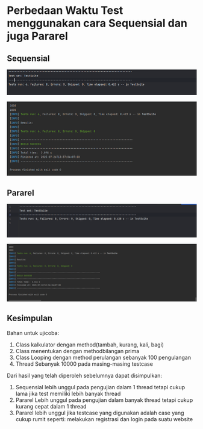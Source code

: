 # Perbedaan Waktu Test menggunakan cara Sequensial dan juga Pararel

## Sequensial
![Sequensial1](https://github.com/Adhitya2808/Praktikum2-TestNG1/blob/main/Screenshoot/Sequensial1.png)

![Sequensial2](https://github.com/Adhitya2808/Praktikum2-TestNG1/blob/main/Screenshoot/sequensial2.png)
## Pararel
![Pararel1](https://github.com/Adhitya2808/Praktikum2-TestNG1/blob/main/Screenshoot/pararel1.png)

![Pararel2](https://github.com/Adhitya2808/Praktikum2-TestNG1/blob/main/Screenshoot/pararel2.png)

## Kesimpulan
Bahan untuk ujicoba:
1. Class kalkulator dengan method(tambah, kurang, kali, bagi)
2. Class menentukan dengan methodbilangan prima
3. Class Looping dengan method perulangan sebanyak 100 pengulangan
4. Thread Sebanyak 10000 pada masing-masing testcase

Dari hasil yang telah diperoleh sebelumnya dapat disimpulkan:
1. Sequensial lebih unggul pada pengujian dalam 1 thread tetapi cukup lama jika test memiliki lebih banyak thread
3. Pararel Lebih unggul pada pengujian dalam banyak thread tetapi cukup kurang cepat dalam 1 thread
4. Pararel lebih unggul jika testcase yang digunakan adalah case yang cukup rumit seperti: melakukan registrasi dan login pada suatu website

